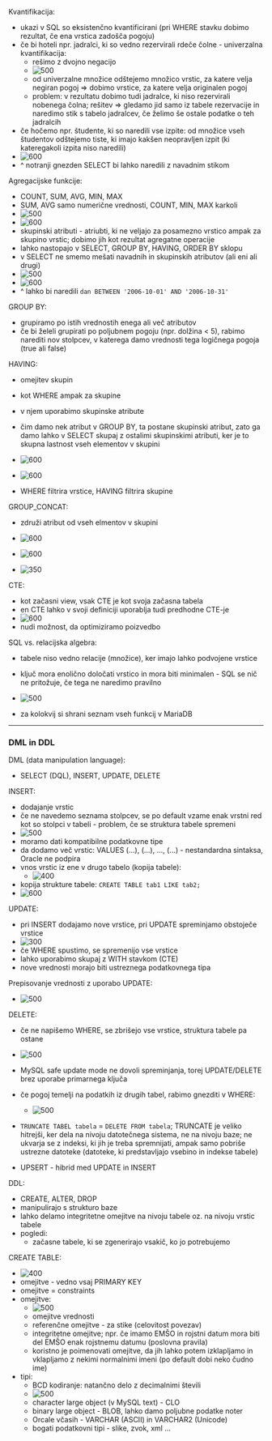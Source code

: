 Kvantifikacija:
- ukazi v SQL so eksistenčno kvantificirani (pri WHERE stavku dobimo rezultat, če ena vrstica zadošča pogoju)
- če bi hoteli npr. jadralci, ki so vedno rezervirali rdeče čolne - univerzalna kvantifikacija:
	- rešimo z dvojno negacijo
	- ![500](Pasted%20image%2020240321143831.png)
	- od univerzalne množice odštejemo množico vrstic, za katere velja negiran pogoj => dobimo vrstice, za katere velja originalen pogoj
	- problem: v rezultatu dobimo tudi jadralce, ki niso rezervirali nobenega čolna; rešitev => gledamo jid samo iz tabele rezervacije in naredimo stik s tabelo jadralcev, če želimo še ostale podatke o teh jadralcih
- če hočemo npr. študente, ki so naredili vse izpite: od množice vseh študentov odštejemo tiste, ki imajo kakšen neopravljen izpit (ki kateregakoli izpita niso naredili)
- ![600](Pasted%20image%2020240321144624.png)
- ^ notranji gnezden SELECT bi lahko naredili z navadnim stikom

Agregacijske funkcije:
- COUNT, SUM, AVG, MIN, MAX
- SUM, AVG samo numerične vrednosti, COUNT, MIN, MAX karkoli
- ![500](Pasted%20image%2020240321145212.png)
- ![600](Pasted%20image%2020240321145613.png)
- skupinski atributi - atriubti, ki ne veljajo za posamezno vrstico ampak za skupino vrstic; dobimo jih kot rezultat agregatne operacije
- lahko nastopajo v SELECT, GROUP BY, HAVING, ORDER BY sklopu
- v SELECT ne smemo mešati navadnih in skupinskih atributov (ali eni ali drugi)
- ![500](Pasted%20image%2020240321150310.png)
- ![600](Pasted%20image%2020240321151956.png)
- ^ lahko bi naredili `dan BETWEEN '2006-10-01' AND '2006-10-31'`

GROUP BY:
- grupiramo po istih vrednostih enega ali več atributov
- če bi želeli grupirati po poljubnem pogoju (npr. dolžina < 5), rabimo narediti nov stolpcev, v katerega damo vrednosti tega logičnega pogoja (true ali false)

HAVING:
- omejitev skupin
- kot WHERE ampak za skupine
- v njem uporabimo skupinske atribute
- čim damo nek atribut v GROUP BY, ta postane skupinski atribut, zato ga damo lahko v SELECT skupaj z ostalimi skupinskimi atributi, ker je to skupna lastnost vseh elementov v skupini
- ![600](Pasted%20image%2020240321152848.png)

- ![600](Pasted%20image%2020240321153128.png)

- WHERE filtrira vrstice, HAVING filtrira skupine

GROUP_CONCAT:
- združi atribut od vseh elmentov v skupini
- ![600](Pasted%20image%2020240321153740.png)

- ![600](Pasted%20image%2020240321154007.png)

- ![350](Pasted%20image%2020240321154636.png)

CTE:
- kot začasni view, vsak CTE je kot svoja začasna tabela
- en CTE lahko v svoji definiciji uporablja tudi predhodne CTE-je
- ![600](Pasted%20image%2020240321155032.png)
- nudi možnost, da optimiziramo poizvedbo

SQL vs. relacijska algebra:
- tabele niso vedno relacije (množice), ker imajo lahko podvojene vrstice
- ključ mora enolično določati vrstico in mora biti minimalen - SQL se nič ne pritožuje, če tega ne naredimo pravilno
- ![500](Pasted%20image%2020240321155522.png)

- za kolokvij si shrani seznam vseh funkcij v MariaDB

---

### DML in DDL

DML (data manipulation language):
- SELECT (DQL), INSERT, UPDATE, DELETE

INSERT:
- dodajanje vrstic
- če ne navedemo seznama stolpcev, se po default vzame enak vrstni red kot so stolpci v tabeli - problem, če se struktura tabele spremeni
- ![500](Pasted%20image%2020240321162020.png)
- moramo dati kompatibilne podatkovne tipe
- da dodamo več vrstic: VALUES (...), (...), ..., (...) - nestandardna sintaksa, Oracle ne podpira
- vnos vrstic iz ene v drugo tabelo (kopija tabele):
	- ![400](Pasted%20image%2020240321162617.png)
- kopija strukture tabele: `CREATE TABLE tab1 LIKE tab2;`
- ![600](Pasted%20image%2020240321162748.png)

UPDATE:
- pri INSERT dodajamo nove vrstice, pri UPDATE spreminjamo obstoječe vrstice
- ![300](Pasted%20image%2020240321163037.png)
- če WHERE spustimo, se spremenijo vse vrstice
- lahko uporabimo skupaj z WITH stavkom (CTE)
- nove vrednosti morajo biti ustreznega podatkovnega tipa

Prepisovanje vrednosti z uporabo UPDATE:
- ![500](Pasted%20image%2020240321163448.png)

DELETE:
- če ne napišemo WHERE, se zbrišejo vse vrstice, struktura tabele pa ostane
- ![500](Pasted%20image%2020240321163720.png)
- MySQL safe update mode ne dovoli spreminjanja, torej UPDATE/DELETE brez uporabe primarnega ključa
- če pogoj temelji na podatkih iz drugih tabel, rabimo gnezditi v WHERE:
	- ![500](Pasted%20image%2020240321163833.png)
- `TRUNCATE TABEL tabela` = `DELETE FROM tabela`; TRUNCATE je veliko hitrejši, ker dela na nivoju datotečnega sistema, ne na nivoju baze; ne ukvarja se z indeksi, ki jih je treba spremnijati, ampak samo pobriše ustrezne datoteke (datoteke, ki predstavljajo vsebino in indekse tabele)

- UPSERT - hibrid med UPDATE in INSERT

DDL:
- CREATE, ALTER, DROP
- manipulirajo s strukturo baze
- lahko delamo integritetne omejitve na nivoju tabele oz. na nivoju vrstic tabele
- pogledi:
	- začasne tabele, ki se zgenerirajo vsakič, ko jo potrebujemo

CREATE TABLE:
- ![400](Pasted%20image%2020240321164831.png)
- omejitve - vedno vsaj PRIMARY KEY
- omejitve = constraints
- omejitve:
	- ![500](Pasted%20image%2020240321165204.png)
	- omejitve vrednosti
	- referenčne omejitve - za stike (celovitost povezav)
	- integritetne omejitve; npr. če imamo EMŠO in rojstni datum mora biti del EMŠO enak rojstnemu datumu (poslovna pravila)
	- koristno je poimenovati omejitve, da jih lahko potem izklapljamo in vklapljamo z nekimi normalnimi imeni (po default dobi neko čudno ime)
- tipi:
	- BCD kodiranje: natančno delo z decimalnimi števili
	- ![500](Pasted%20image%2020240321165400.png)
	- character large object (v MySQL text) - CLO
	- binary large object - BLOB, lahko damo poljubne podatke noter
	- Orcale včasih - VARCHAR (ASCII) in VARCHAR2 (Unicode)
	- bogati podatkovni tipi - slike, zvok, xml ...